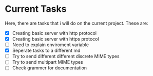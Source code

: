 # Current Tasks
Here, there are tasks that i will do on the current project. These are:

- [x] Creating basic server with http protocol
- [x] Creating basic server with https protocol
- [ ] Need to explain enviroment variable
- [x] Seperate tasks to a different md
- [ ] Try to send different different discrete MIME types
- [ ] Try to send multipart MIME types
- [ ] Check grammer for documentation
